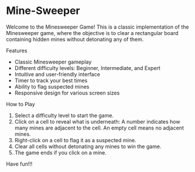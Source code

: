 # Mine-Sweeper

Welcome to the Minesweeper Game! This is a classic implementation of the Minesweeper game, where the objective is to clear a rectangular board containing hidden mines without detonating any of them.

Features
 * Classic Minesweeper gameplay
 * Different difficulty levels: Beginner, Intermediate, and Expert
 * Intuitive and user-friendly interface
 * Timer to track your best times
 * Ability to flag suspected mines
 * Responsive design for various screen sizes

How to Play

 1. Select a difficulty level to start the game.
 2. Click on a cell to reveal what is underneath:
    A number indicates how many mines are adjacent to the cell.
    An empty cell means no adjacent mines.
 3. Right-click on a cell to flag it as a suspected mine.
 4. Clear all cells without detonating any mines to win the game.
 5. The game ends if you click on a mine.

Have fun!!!
